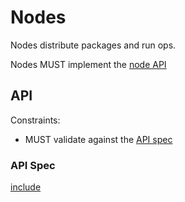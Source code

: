 # Nodes

Nodes distribute packages and run ops.

Nodes MUST implement the [node API](#api)

## API

Constraints:

- MUST validate against the [API spec](#api-spec)

### API Spec

[include](node-api.spec.yml)
